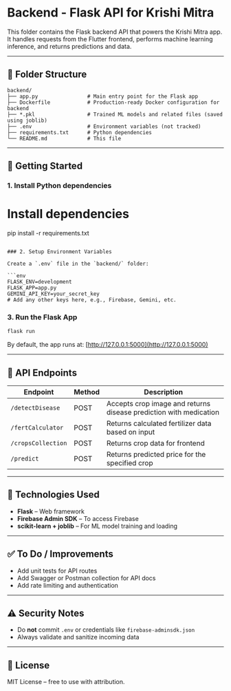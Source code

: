 # Backend - Flask API for Krishi Mitra

This folder contains the Flask backend API that powers the Krishi Mitra app. It handles requests from the Flutter frontend, performs machine learning inference, and returns predictions and data.

---

## 📁 Folder Structure

```
backend/
├── app.py                # Main entry point for the Flask app
├── Dockerfile            # Production-ready Docker configuration for backend
├── *.pkl                 # Trained ML models and related files (saved using joblib)
├── .env                  # Environment variables (not tracked)
├── requirements.txt      # Python dependencies
└── README.md             # This file
```

---

## 🚀 Getting Started

### 1. Install Python dependencies

# Install dependencies
pip install -r requirements.txt
```

### 2. Setup Environment Variables

Create a `.env` file in the `backend/` folder:

```env
FLASK_ENV=development
FLASK_APP=app.py
GEMINI_API_KEY=your_secret_key
# Add any other keys here, e.g., Firebase, Gemini, etc.
```

### 3. Run the Flask App

```bash
flask run
```

By default, the app runs at: [http://127.0.0.1:5000](http://127.0.0.1:5000)

---

## 📡 API Endpoints

| Endpoint             | Method | Description                                                       |
|----------------------|--------|-------------------------------------------------------------------|
| `/detectDisease`     | POST   | Accepts crop image and returns disease prediction with medication |
| `/fertCalculator`    | POST   | Returns calculated fertilizer data based on input                 |
| `/cropsCollection`   | POST   | Returns crop data for frontend                                    |
| `/predict`           | POST   | Returns predicted price for the specified crop                    |

---

## 🧠 Technologies Used

- **Flask** – Web framework
- **Firebase Admin SDK** – To access Firebase
- **scikit-learn + joblib** – For ML model training and loading

---

## ✅ To Do / Improvements

- Add unit tests for API routes
- Add Swagger or Postman collection for API docs
- Add rate limiting and authentication

---

## ⚠️ Security Notes

- Do **not** commit `.env` or credentials like `firebase-adminsdk.json`
- Always validate and sanitize incoming data

---

## 📄 License

MIT License – free to use with attribution.